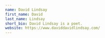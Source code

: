 ```yaml
---
name: David Lindsay
first_name: David
last_name: Lindsay
short_bio: David Lindsay is a poet.
website: https://www.daviddavidlindsay.com/
---
```

